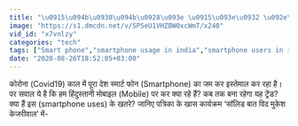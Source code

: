```yaml
---
title: "\u0915\u094b\u0930\u094b\u0928\u093e \u0915\u093e\u0932 \u092e\u0947\u0902 Mobile \u0915\u0940 \u0938\u0940\u0915\u094d\u0930\u0947\u091f \u0926\u0941\u0928\u093f\u092f\u093e: Solid Baat with Mukesh Kejariwal: Ep33"
image: "https://s1.dmcdn.net/v/SPSeU1VHZBW0xcWmT/x240"
vid_id: "x7vnlzy"
categories: "tech"
tags: ["Smart phone","smartphone usage in india","smartphone users in india"]
date: "2020-08-26T18:52:05+03:00"
---
```

कोरोना (Covid19) काल में पूरा देश स्मार्ट फोन (Smartphone) का जम कर इस्तेमाल कर रहा है। पर सवाल ये है कि हम हिंदुस्तानी मोबाइल (Mobile) पर कर क्या रहे हैं? कब तक बना रहेगा यह ट्रेंड? क्या हैं इस (smartphone uses) के खतरे? जानिए पत्रिका के खास कार्यक्रम ‘सॉलिड बात विद मुकेश केजरीवाल’ में-   <br>
